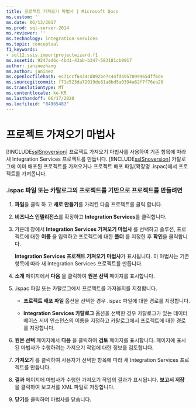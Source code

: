 ```yaml
---
title: 프로젝트 가져오기 마법사 | Microsoft Docs
ms.custom: ''
ms.date: 06/13/2017
ms.prod: sql-server-2014
ms.reviewer: ''
ms.technology: integration-services
ms.topic: conceptual
f1_keywords:
- sql12.ssis.importprojectwizard.f1
ms.assetid: 9247ad6c-4bd1-43ab-b347-583181cb9917
author: janinezhang
ms.author: janinez
ms.openlocfilehash: ec71ccf6434cd892be7c44fd4957099965dff6de
ms.sourcegitcommit: f71e523da72019de81a8bd5a0394a62f7f76ea20
ms.translationtype: MT
ms.contentlocale: ko-KR
ms.lasthandoff: 06/17/2020
ms.locfileid: "84965483"
---
```

# <a name="import-project-wizard"></a>프로젝트 가져오기 마법사
  [!INCLUDE[ssISnoversion](../includes/ssisnoversion-md.md)] 프로젝트 가져오기 마법사를 사용하여 기존 항목에 따라 새 Integration Services 프로젝트를 만듭니다. [!INCLUDE[ssISnoversion](../includes/ssisnoversion-md.md)] 카탈로그에 이미 배포된 프로젝트를 가져오거나 프로젝트 배포 파일(확장명 .ispac)에서 프로젝트를 가져옵니다.  
  
### <a name="to-create-a-project-based-on-a-project-in-ispac-file-or-in-catalog"></a>.ispac 파일 또는 카탈로그의 프로젝트를 기반으로 프로젝트를 만들려면  
  
1.  **파일**을 클릭 하 고 **새로 만들기**를 가리킨 다음 프로젝트를 클릭 합니다.  
  
2.  **비즈니스 인텔리전스**를 확장하고 **Integration Services**를 클릭합니다.  
  
3.  가운데 창에서 **Integration Services 가져오기 마법사** 를 선택하고 솔루션, 프로젝트에 대한 **이름** 을 입력하고 프로젝트에 대한 **폴더** 를 지정한 후 **확인**을 클릭합니다.  
  
     **Integration Services 프로젝트 가져오기 마법사**가 표시됩니다. 이 마법사는 기존 항목에 따라 새 Integration Services 프로젝트를 만듭니다.  
  
4.  **소개** 페이지에서 **다음** 을 클릭하여 **원본 선택** 페이지를 표시합니다.  
  
5.  .ispac 파일 또는 카탈로그에서 프로젝트를 가져올지를 지정합니다.  
  
    -   **프로젝트 배포 파일** 옵션을 선택한 경우 .ispac 파일에 대한 경로를 지정합니다.  
  
    -   **Integration Services 카탈로그** 옵션을 선택한 경우 카탈로그가 있는 데이터베이스 서버 인스턴스의 이름을 지정하고 카탈로그에서 프로젝트에 대한 경로를 지정합니다.  
  
6.  **원본 선택** 페이지에서 **다음** 을 클릭하여 **검토** 페이지를 표시합니다. 페이지에 표시된 마법사가 수행하려는 가져오기 작업에 대한 정보를 검토합니다.  
  
7.  **가져오기** 를 클릭하여 사용자가 선택한 항목에 따라 새 Integration Services 프로젝트를 만듭니다.  
  
8.  **결과** 페이지에 마법사가 수행한 가져오기 작업의 결과가 표시됩니다. **보고서 저장** 을 클릭하여 보고서를 XML 파일로 저장합니다.  
  
9. **닫기**를 클릭하여 마법사를 닫습니다.  
  
  

